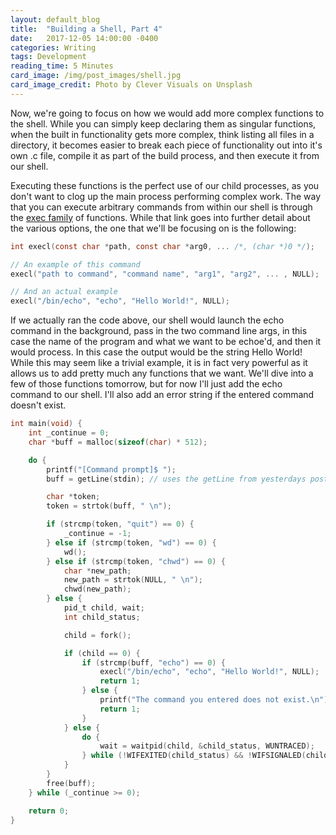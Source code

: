 ```yaml
---
layout: default_blog
title:  "Building a Shell, Part 4"
date:   2017-12-05 14:00:00 -0400
categories: Writing
tags: Development
reading_time: 5 Minutes
card_image: /img/post_images/shell.jpg
card_image_credit: Photo by Clever Visuals on Unsplash
---
```


Now, we're going to focus on how we would add more complex functions to the
shell. While you can simply keep declaring them as singular functions, when the
built in functionality gets more complex, think listing all files in a
directory, it becomes easier to break each piece of functionality out into it's
own .c file, compile it as part of the build process, and then execute it from
our shell.

Executing these functions is the perfect use of our child processes, as you
don't want to clog up the main process performing complex work. The way that you
can execute arbitrary commands from within our shell is through the [exec
family](http://www.geeksforgeeks.org/exec-family-of-functions-in-c/) of
functions. While that link goes into further detail about the various options,
the one that we'll be focusing on is the following:

```c
int execl(const char *path, const char *arg0, ... /*, (char *)0 */);

// An example of this command
execl("path to command", "command name", "arg1", "arg2", ... , NULL);

// And an actual example
execl("/bin/echo", "echo", "Hello World!", NULL);
```

If we actually ran the code above, our shell would launch the echo command in
the background, pass in the two command line args, in this case the name of the
program and what we want to be echoe'd, and then it would process. In this case
the output would be the string Hello World! While this may seem like a trivial
example, it is in fact very powerful as it allows us to add pretty much any
functions that we want. We'll dive into a few of those functions tomorrow, but
for now I'll just add the echo command to our shell. I'll also add an error
string if the entered command doesn't exist.

```c
int main(void) {
    int _continue = 0;
    char *buff = malloc(sizeof(char) * 512);

    do {
        printf("[Command prompt]$ ");
        buff = getLine(stdin); // uses the getLine from yesterdays post.

        char *token;
        token = strtok(buff, " \n");

        if (strcmp(token, "quit") == 0) {
            _continue = -1;
        } else if (strcmp(token, "wd") == 0) {
			wd();
		} else if (strcmp(token, "chwd") == 0) {
			char *new_path;
            new_path = strtok(NULL, " \n");
            chwd(new_path);
		} else {
            pid_t child, wait;
            int child_status;

            child = fork();

            if (child == 0) {
                if (strcmp(buff, "echo") == 0) {
                    execl("/bin/echo", "echo", "Hello World!", NULL);
                    return 1;
                } else {
                    printf("The command you entered does not exist.\n");
                    return 1;
                }
            } else {
                do {
                    wait = waitpid(child, &child_status, WUNTRACED);
                } while (!WIFEXITED(child_status) && !WIFSIGNALED(child_status));
            }
        }
        free(buff);
    } while (_continue >= 0);

    return 0;
}
```
